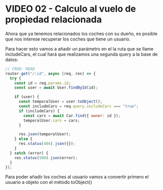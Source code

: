 # VIDEO 02 - Calculo al vuelo de propiedad relacionada

Ahora que ya tenemos relacionados los coches con su dueño, es posible que nos interese recuperar los coches que tiene un usuario.

Para hacer esto vamos a añadir un parámetro en el la ruta que se llame includeCars, el cual hará que realizamos una segunda query a la base de datos:

```jsx
// CRUD: READ
router.get("/:id", async (req, res) => {
  try {
    const id = req.params.id;
    const user = await User.findById(id);

    if (user) {
      const temporalUser = user.toObject();
      const includeCars = req.query.includeCars === "true";
      if (includeCars) {
        const cars = await Car.find({ owner: id });
        temporalUser.cars = cars;
      }

      res.json(temporalUser);
    } else {
      res.status(404).json({});
    }
  } catch (error) {
    res.status(500).json(error);
  }
});
```

Para poder añadir los coches al usuario vamos a convertir primero el usuario a objeto con el método toObject()
